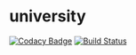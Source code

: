 # university
[![Codacy Badge](https://api.codacy.com/project/badge/Grade/ba732ff0e4de418abf47399a79c94e43)](https://www.codacy.com/manual/framzik/university?utm_source=github.com&amp;utm_medium=referral&amp;utm_content=framzik/university&amp;utm_campaign=Badge_Grade)
[![Build Status](https://travis-ci.org/framzik/university.svg?branch=master)](https://travis-ci.org/framzik/university)